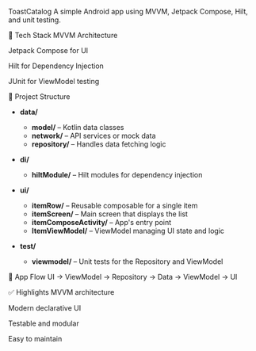 ToastCatalog
A simple Android app using MVVM, Jetpack Compose, Hilt, and unit testing.

🔧 Tech Stack
MVVM Architecture

Jetpack Compose for UI

Hilt for Dependency Injection

JUnit for ViewModel testing

📁 Project Structure
- **data/**
    - **model/** – Kotlin data classes
    - **network/** – API services or mock data
    - **repository/** – Handles data fetching logic

- **di/**
    - **hiltModule/** – Hilt modules for dependency injection

- **ui/**
    - **itemRow/** – Reusable composable for a single item
    - **itemScreen/** – Main screen that displays the list
    - **itemComposeActivity/** – App's entry point
    - **ItemViewModel/** – ViewModel managing UI state and logic

- **test/**
    - **viewmodel/** – Unit tests for the Repository and ViewModel


🔄 App Flow
UI → ViewModel → Repository → Data → ViewModel → UI

✅ Highlights
MVVM architecture

Modern declarative UI

Testable and modular

Easy to maintain